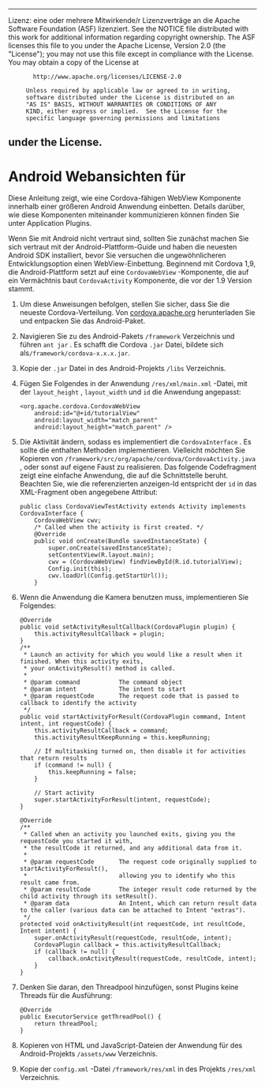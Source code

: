 * * *

Lizenz: eine oder mehrere Mitwirkende/r Lizenzverträge an die Apache Software Foundation (ASF) lizenziert. See the NOTICE file distributed with this work for additional information regarding copyright ownership. The ASF licenses this file to you under the Apache License, Version 2.0 (the "License"); you may not use this file except in compliance with the License. You may obtain a copy of the License at

           http://www.apache.org/licenses/LICENSE-2.0
    
         Unless required by applicable law or agreed to in writing,
         software distributed under the License is distributed on an
         "AS IS" BASIS, WITHOUT WARRANTIES OR CONDITIONS OF ANY
         KIND, either express or implied.  See the License for the
         specific language governing permissions and limitations
    

## under the License.

# Android Webansichten für

Diese Anleitung zeigt, wie eine Cordova-fähigen WebView Komponente innerhalb einer größeren Android Anwendung einbetten. Details darüber, wie diese Komponenten miteinander kommunizieren können finden Sie unter Application Plugins.

Wenn Sie mit Android nicht vertraut sind, sollten Sie zunächst machen Sie sich vertraut mit der Android-Plattform-Guide und haben die neuesten Android SDK installiert, bevor Sie versuchen die ungewöhnlicheren Entwicklungsoption einen WebView-Einbettung. Beginnend mit Cordova 1,9, die Android-Plattform setzt auf eine `CordovaWebView` -Komponente, die auf ein Vermächtnis baut `CordovaActivity` Komponente, die vor der 1.9 Version stammt.

1.  Um diese Anweisungen befolgen, stellen Sie sicher, dass Sie die neueste Cordova-Verteilung. Von [cordova.apache.org][1] herunterladen Sie und entpacken Sie das Android-Paket.

2.  Navigieren Sie zu des Android-Pakets `/framework` Verzeichnis und führen `ant jar` . Es schafft die Cordova `.jar` Datei, bildete sich als`/framework/cordova-x.x.x.jar`.

3.  Kopie der `.jar` Datei in des Android-Projekts `/libs` Verzeichnis.

4.  Fügen Sie Folgendes in der Anwendung `/res/xml/main.xml` -Datei, mit der `layout_height` , `layout_width` und `id` die Anwendung angepasst:
    
        <org.apache.cordova.CordovaWebView
            android:id="@+id/tutorialView"
            android:layout_width="match_parent"
            android:layout_height="match_parent" />
        

5.  Die Aktivität ändern, sodass es implementiert die `CordovaInterface` . Es sollte die enthalten Methoden implementieren. Vielleicht möchten Sie Kopieren von `/framework/src/org/apache/cordova/CordovaActivity.java` , oder sonst auf eigene Faust zu realisieren. Das folgende Codefragment zeigt eine einfache Anwendung, die auf die Schnittstelle beruht. Beachten Sie, wie die referenzierten anzeigen-Id entspricht der `id` in das XML-Fragment oben angegebene Attribut:
    
        public class CordovaViewTestActivity extends Activity implements CordovaInterface {
            CordovaWebView cwv;
            /* Called when the activity is first created. */
            @Override
            public void onCreate(Bundle savedInstanceState) {
                super.onCreate(savedInstanceState);
                setContentView(R.layout.main);
                cwv = (CordovaWebView) findViewById(R.id.tutorialView);
                Config.init(this);
                cwv.loadUrl(Config.getStartUrl());
            }
        

6.  Wenn die Anwendung die Kamera benutzen muss, implementieren Sie Folgendes:
    
        @Override
        public void setActivityResultCallback(CordovaPlugin plugin) {
            this.activityResultCallback = plugin;
        }
        /**
         * Launch an activity for which you would like a result when it finished. When this activity exits,
         * your onActivityResult() method is called.
         *
         * @param command           The command object
         * @param intent            The intent to start
         * @param requestCode       The request code that is passed to callback to identify the activity
         */
        public void startActivityForResult(CordovaPlugin command, Intent intent, int requestCode) {
            this.activityResultCallback = command;
            this.activityResultKeepRunning = this.keepRunning;
        
            // If multitasking turned on, then disable it for activities that return results
            if (command != null) {
                this.keepRunning = false;
            }
        
            // Start activity
            super.startActivityForResult(intent, requestCode);
        }   
        
        @Override
        /**
         * Called when an activity you launched exits, giving you the requestCode you started it with,
         * the resultCode it returned, and any additional data from it.
         *
         * @param requestCode       The request code originally supplied to startActivityForResult(),
         *                          allowing you to identify who this result came from.
         * @param resultCode        The integer result code returned by the child activity through its setResult().
         * @param data              An Intent, which can return result data to the caller (various data can be attached to Intent "extras").
         */
        protected void onActivityResult(int requestCode, int resultCode, Intent intent) {
            super.onActivityResult(requestCode, resultCode, intent);
            CordovaPlugin callback = this.activityResultCallback;
            if (callback != null) {
                callback.onActivityResult(requestCode, resultCode, intent);
            }
        }
        

7.  Denken Sie daran, den Threadpool hinzufügen, sonst Plugins keine Threads für die Ausführung:
    
        @Override
        public ExecutorService getThreadPool() {
            return threadPool;
        }
        

8.  Kopieren von HTML und JavaScript-Dateien der Anwendung für des Android-Projekts `/assets/www` Verzeichnis.

9.  Kopie der `config.xml` -Datei `/framework/res/xml` in des Projekts `/res/xml` Verzeichnis.

 [1]: http://cordova.apache.org